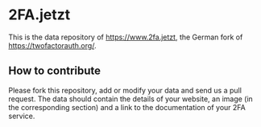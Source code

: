 # 2FA.jetzt

This is the data repository of https://www.2fa.jetzt, the German fork of
https://twofactorauth.org/.

## How to contribute

Please fork this repository, add or modify your data and send us a pull request.
The data should contain the details of your website, an image (in the
corresponding section) and a link to the documentation of your 2FA service.

